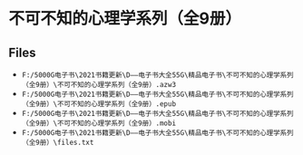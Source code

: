 # 不可不知的心理学系列（全9册）

## Files

- `F:/5000G电子书\2021书籍更新\D——电子书大全55G\精品电子书\不可不知的心理学系列（全9册）\不可不知的心理学系列（全9册）.azw3`
- `F:/5000G电子书\2021书籍更新\D——电子书大全55G\精品电子书\不可不知的心理学系列（全9册）\不可不知的心理学系列（全9册）.epub`
- `F:/5000G电子书\2021书籍更新\D——电子书大全55G\精品电子书\不可不知的心理学系列（全9册）\不可不知的心理学系列（全9册）.mobi`
- `F:/5000G电子书\2021书籍更新\D——电子书大全55G\精品电子书\不可不知的心理学系列（全9册）\files.txt`
